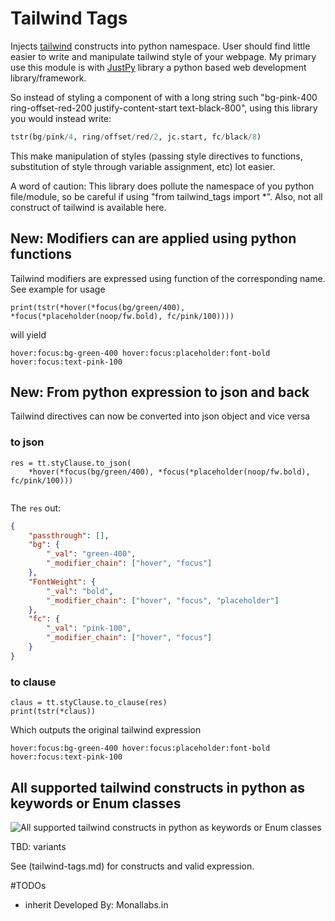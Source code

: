 # Tailwind Tags
Injects [tailwind](https://tailwindcss.com/)  constructs into python namespace. User should find little easier to 
write and manipulate tailwind style of your webpage. My primary use this module is with [JustPy](https://github.com/elimintz/justpy) library 
a python based web development library/framework. 

So instead of styling a component of with a long string such "bg-pink-400 ring-offset-red-200 justify-content-start text-black-800", using
this library you would instead write:
```python
tstr(bg/pink/4, ring/offset/red/2, jc.start, fc/black/8)
```

This make manipulation of styles (passing style directives to functions, substitution of style through variable assignment, etc) lot easier. 

A word of caution: 
This library does pollute the namespace of you python file/module, so be careful if using "from tailwind_tags import *". 
Also, not all construct of tailwind is available here. 


## New: Modifiers can are applied using python functions
Tailwind modifiers are expressed using function of the corresponding name. See example for usage
```
print(tstr(*hover(*focus(bg/green/400), *focus(*placeholder(noop/fw.bold), fc/pink/100))))
```
will yield
```
hover:focus:bg-green-400 hover:focus:placeholder:font-bold hover:focus:text-pink-100
```

## New: From python expression to json and back
Tailwind directives can now be converted into json object and vice versa
### to json
```
res = tt.styClause.to_json(
    *hover(*focus(bg/green/400), *focus(*placeholder(noop/fw.bold), fc/pink/100)))
    
```


The `res` out:
```json
{
    "passthrough": [],
    "bg": {
        "_val": "green-400",
        "_modifier_chain": ["hover", "focus"]
    },
    "FontWeight": {
        "_val": "bold",
        "_modifier_chain": ["hover", "focus", "placeholder"]
    },
    "fc": {
        "_val": "pink-100",
        "_modifier_chain": ["hover", "focus"]
    }
}
```

### to clause

```
claus = tt.styClause.to_clause(res)
print(tstr(*claus))
```

Which outputs the original tailwind expression
```
hover:focus:bg-green-400 hover:focus:placeholder:font-bold hover:focus:text-pink-100
```

## All supported tailwind constructs in python as keywords or Enum classes

![All supported tailwind constructs in python as keywords or Enum classes](/utils/Documents/tailwind_constructs_for_ofjustpy.png?raw=true "Optional Title")

TBD: variants 

See (tailwind-tags.md) for constructs and valid expression. 

#TODOs
- inherit
Developed By: Monallabs.in
